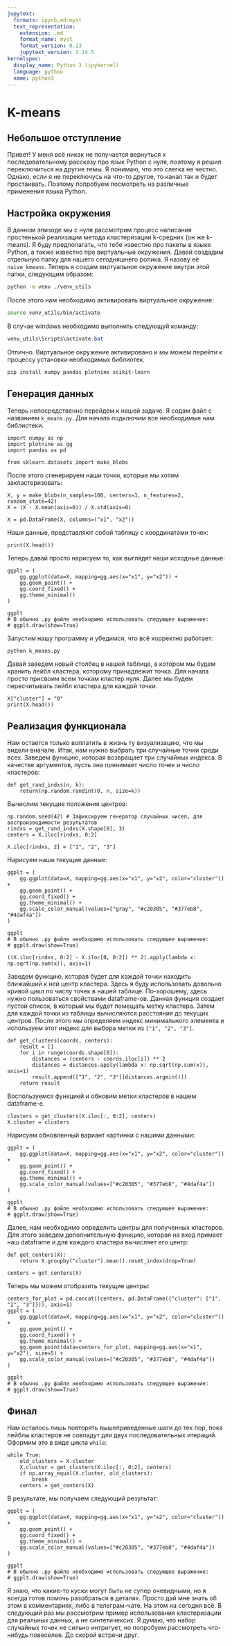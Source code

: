 ```yaml
---
jupytext:
  formats: ipynb,md:myst
  text_representation:
    extension: .md
    format_name: myst
    format_version: 0.13
    jupytext_version: 1.14.5
kernelspec:
  display_name: Python 3 (ipykernel)
  language: python
  name: python3
---
```


# K-means

## Небольшое отступление
Привет!
У меня всё никак не получается вернуться к последовательному рассказу про язык Python с нуля, поэтому я решил переключиться на другие темы.
Я понимаю, что это слегка не честно.
Однако, если я не переключусь на что-то другое, то канал так и будет простаивать.
Поэтому попробуем посмотреть на различные применения языка Python.


## Настройка окружения

В данном эпизоде мы с нуля рассмотрим процесс написания простенькой реализации метода кластеризации k-средних (он же k-means).
Я буду предполагать, что тебе известно про пакеты в языке Python, а также известно про виртуальные окружения.
Давай создадим отдельную папку для нашего сегодняшнего ролика.
Я назову её `naive_kmeans`.
Теперь я создам виртуальное окружение внутри этой папки, следующим образом:
```bash
python -m venv ./venv_utils
```
После этого нам необходимо активировать виртуальное окружение:
```bash
source venv_utils/bin/activate
```
В случае windows необходимо выполнить следующуй команду:
```powershell
venv_utils\Scripts\activate.bat
```

Отлично.
Виртуальное окружение активировано и мы можем перейти к процессу установки необходимых библиотек.
```bash
pip install numpy pandas plotnine scikit-learn
```
<!-- pip install jupyterlab -->

## Генерация данных

Теперь непосредственно перейдем к нашей задаче.
Я содам файл с названием `k_means.py`.
Для начала подключим все необходимые нам библиотеки.

```{code-cell} ipython3
import numpy as np
import plotnine as gg
import pandas as pd

from sklearn.datasets import make_blobs
```

После этого сгенерируем наши точки, которые мы хотим закластеризовать:

```{code-cell} ipython3
X, y = make_blobs(n_samples=100, centers=3, n_features=2, random_state=42)
X = (X - X.mean(axis=0)) / X.std(axis=0)

X = pd.DataFrame(X, columns=("x1", "x2"))
```

Наши данные, представляют собой таблицу с координатами точек:

```{code-cell} ipython3
print(X.head())
```

Теперь давай просто нарисуем то, как выглядят наши исходные данные:

```{code-cell} ipython3
ggplt = (
    gg.ggplot(data=X, mapping=gg.aes(x="x1", y="x2")) + 
    gg.geom_point() + 
    gg.coord_fixed() + 
    gg.theme_minimal()
)

ggplt
# В обычно .py файле необходимо использовать следующее выражение:
# ggplt.draw(show=True) 
```

Запустим нашу программу и убедимся, что всё корректно работает:
```bash
python k_means.py
```

Давай заведем новый столбец в нашей таблице, в котором мы будем хранить лейбл кластера, которому принадлежит точка.
Для начала просто присвоим всем точкам кластер нуля.
Далее мы будем пересчитывать лейбл кластера для каждой точки.

```{code-cell} ipython3
X["cluster"] = "0"
print(X.head())
```
## Реализация функционала

Нам остается только воплатить в жизнь ту визуализацию, что мы видели вначале.
Итак, нам нужно выбрать три случайные точки среди всех.
Заведем функцию, которая возвращает три случайных индекса.
В качестве аргументов, пусть она принимает число точек и число кластеров:

```{code-cell} ipython3
def get_rand_indxs(n, k):
    return(np.random.randint(0, n, size=k))
```

Вычислим текущие положения центров:

```{code-cell} ipython3
np.random.seed(42) # Зафиксируем генератор случайных чисел, для воспроизводимости результатов
rindxs = get_rand_indxs(X.shape[0], 3)
centers = X.iloc[rindxs, 0:2]

X.iloc[rindxs, 2] = ["1", "2", "3"]
```

Нарисуем наши текущие данные:

```{code-cell} ipython3
ggplt = (
    gg.ggplot(data=X, mapping=gg.aes(x="x1", y="x2", color="cluster")) + 
    gg.geom_point() + 
    gg.coord_fixed() + 
    gg.theme_minimal() + 
    gg.scale_color_manual(values=["gray", "#c20305", "#377eb8", "#4daf4a"])
)

ggplt
# В обычно .py файле необходимо использовать следующее выражение:
# ggplt.draw(show=True) 
```

```{code-cell} ipython3
((X.iloc[rindxs, 0:2] - X.iloc[0, 0:2]) ** 2).apply(lambda x: np.sqrt(np.sum(x)), axis=1)
```

Заведем функцию, которая будет для каждой точки находить ближайший к ней центр кластера.
Здесь я буду использовать довольно кривой цикл по числу точек в нашей таблице.
По-хорошему, здесь нужно пользоваться свойствами dataframe-ов.
Данная функция создает пустой список, в который мы будет помещать метку кластера.
Затем для каждой точки из таблицы вычисляются расстояния до текущих центров.
После этого мы определяем индекс минимального элемента и используем этот индекс для выбора метки из `["1", "2", "3"]`.

```{code-cell} ipython3
def get_clusters(coords, centers):
    result = []
    for i in range(coords.shape[0]):
        distances = (centers - coords.iloc[i]) ** 2
        distances = distances.apply(lambda x: np.sqrt(np.sum(x)), axis=1)
        result.append(["1", "2", "3"][distances.argmin()])
    return result
```

Воспользуемся функцией и обновим метки кластеров в нашем dataframe-е.

```{code-cell} ipython3
clusters = get_clusters(X.iloc[:, 0:2], centers)
X.cluster = clusters
```

Нарисуем обновленный вариант картинки с нашими данными:

```{code-cell} ipython3
ggplt = (
    gg.ggplot(data=X, mapping=gg.aes(x="x1", y="x2", color="cluster")) + 
    gg.geom_point() + 
    gg.coord_fixed() + 
    gg.theme_minimal() + 
    gg.scale_color_manual(values=["#c20305", "#377eb8", "#4daf4a"])
)

ggplt
# В обычно .py файле необходимо использовать следующее выражение:
# ggplt.draw(show=True) 
```

Далее, нам необходимо определить центры для полученных кластеров.
Для этого заведем дополнительную функцию, которая на вход примает наш dataframe и для каждого кластера вычисляет его центр:

```{code-cell} ipython3
def get_centers(X):
    return X.groupby("cluster").mean().reset_index(drop=True)

centers = get_centers(X)
```

Теперь мы можем отобразить текущие центры:

```{code-cell} ipython3
centers_for_plot = pd.concat((centers, pd.DataFrame({"cluster": ["1", "2", "3"]})), axis=1)
ggplt = (
    gg.ggplot(data=X, mapping=gg.aes(x="x1", y="x2", color="cluster")) + 
    gg.geom_point() + 
    gg.coord_fixed() + 
    gg.theme_minimal() + 
    gg.geom_point(data=centers_for_plot, mapping=gg.aes(x="x1", y="x2"), size=5) + 
    gg.scale_color_manual(values=["#c20305", "#377eb8", "#4daf4a"])
)

ggplt
# В обычно .py файле необходимо использовать следующее выражение:
# ggplt.draw(show=True)
```

## Финал
Нам осталось лишь повторять вышеприведенные шаги до тех пор, пока лейблы кластеров не совпадут для двух последовательных итераций.
Оформим это в виде цикла `while`:

```{code-cell} ipython3
while True:
    old_clusters = X.cluster
    X.cluster = get_clusters(X.iloc[:, 0:2], centers)
    if np.array_equal(X.cluster, old_clusters):
        break
    centers = get_centers(X)
```

В результате, мы получаем следующий результат:

```{code-cell} ipython3
ggplt = (
    gg.ggplot(data=X, mapping=gg.aes(x="x1", y="x2", color="cluster")) + 
    gg.geom_point() + 
    gg.coord_fixed() + 
    gg.theme_minimal() + 
    gg.scale_color_manual(values=["#c20305", "#377eb8", "#4daf4a"])
)

ggplt
# В обычно .py файле необходимо использовать следующее выражение:
# ggplt.draw(show=True) 
```

Я знаю, что какие-то куски могут быть не супер очевидными, но я всегда готов помочь разобраться в деталях.
Просто дай мне знать об этом в комментариях, либо в телеграм-чате.
На этом на сегодня всё.
В следующий раз мы рассмотрим пример использования кластеризации для реальных данных, а не синтетичексих.
Я думаю, что набор случайных точек не сильно интригует, но попробуем рассмотреть что-нибудь повеселее.
До скорой встречи друг.
